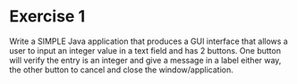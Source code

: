 # Exercise 1
Write a SIMPLE Java application that produces a GUI interface that allows a user to input an integer value in a text field and has 2 buttons. One button will verify the entry is an integer and give a message in a label either way, the other button to cancel and close the window/application. 
